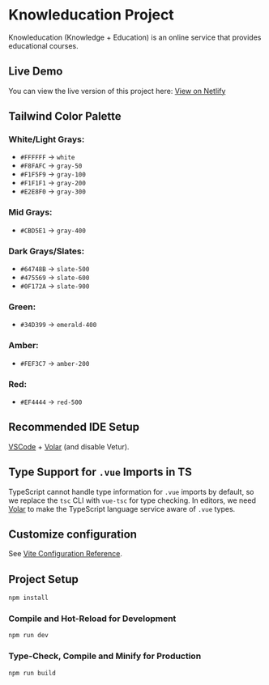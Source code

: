 # Knowleducation Project

Knowleducation (Knowledge + Education) is an online service that provides educational courses.

## Live Demo

You can view the live version of this project here: [View on Netlify](https://lucky-tulumba-594def.netlify.app/)

## Tailwind Color Palette

### White/Light Grays:

- `#FFFFFF` → `white`
- `#F8FAFC` → `gray-50`
- `#F1F5F9` → `gray-100`
- `#F1F1F1` → `gray-200`
- `#E2E8F0` → `gray-300`

### Mid Grays:

- `#CBD5E1` → `gray-400`

### Dark Grays/Slates:

- `#64748B` → `slate-500`
- `#475569` → `slate-600`
- `#0F172A` → `slate-900`

### Green:

- `#34D399` → `emerald-400`

### Amber:

- `#FEF3C7` → `amber-200`

### Red:

- `#EF4444` → `red-500`

## Recommended IDE Setup

[VSCode](https://code.visualstudio.com/) + [Volar](https://marketplace.visualstudio.com/items?itemName=Vue.volar) (and disable Vetur).

## Type Support for `.vue` Imports in TS

TypeScript cannot handle type information for `.vue` imports by default, so we replace the `tsc` CLI with `vue-tsc` for type checking. In editors, we need [Volar](https://marketplace.visualstudio.com/items?itemName=Vue.volar) to make the TypeScript language service aware of `.vue` types.

## Customize configuration

See [Vite Configuration Reference](https://vitejs.dev/config/).

## Project Setup

```sh
npm install
```

### Compile and Hot-Reload for Development

```sh
npm run dev
```

### Type-Check, Compile and Minify for Production

```sh
npm run build
```
